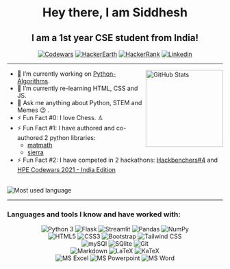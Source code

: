 <h1 align="center"><!-- src="https://raw.githubusercontent.com/MartinHeinz/MartinHeinz/master/wave.gif"><--> Hey there, I am Siddhesh</h1> 
<h2 align="center">I am a 1st year CSE student from India!</h2>

<div align="center">
  <a href="https://www.codewars.com/users/Siddhesh-Agarwal" target="_blank"><img alt="Codewars" src="https://img.shields.io/badge/Codewars-B1361E?style=for-the-badge&logo=Codewars&logoColor=white"></a>
  <a href="https://www.hackerearth.com/@siddhesh.agarwal" target="_blank"><img alt="HackerEarth" src="https://img.shields.io/badge/HackerEarth-%232C3454.svg?&style=for-the-badge&logo=HackerEarth&logoColor=Blue"></a>
  <a href="https://www.hackerrank.com/Siddhesh_Agarwal" target="_blank"><img alt="HackerRank" src="https://img.shields.io/badge/-Hackerrank-2EC866?style=for-the-badge&logo=HackerRank&logoColor=white"></a>
  <a href="https://www.linkedin.com/in/siddhesh-agarwal-1150b1226/" target="_blank"><img alt="Linkedin" src="https://img.shields.io/badge/LinkedIn-0077B5?style=for-the-badge&logo=linkedin&logoColor=white"></a>
</div>
<hr>
<a><img src="https://github-readme-stats.vercel.app/api?username=Siddhesh-Agarwal&theme=blue-green" alt="GitHub Stats" height="180" align="right"></a>

- 🔭 I’m currently working on [Python-Algorithms](https://github.com/Siddhesh-Agarwal/Python-Algorithms).
- 🌱 I’m currently re-learning HTML, CSS and JS.
- 💬 Ask me anything about Python, STEM and Memes 😉 .
- ⚡ Fun Fact #0: I love Chess. ♙
- ⚡ Fun Fact #1: I have authored and co-authored 2 python libraries:
  - [matmath](https://pypi.org/project/matmath/)
  - [sierra](https://pypi.org/project/sierra/)
- ⚡ Fun Fact #2: I have competed in 2 hackathons: [Hackbenchers#4]() and [HPE Codewars 2021 - India Edition]()


<br>
<a><img src="https://github-readme-stats.vercel.app/api/top-langs/?username=Siddhesh-Agarwal&theme=blue-green" alt="Most used language"></a>
<hr>

### Languages and tools I know and have worked with:

<div align="center">
  <a><img alt="Python 3" src="https://img.shields.io/badge/Python-37709F?style=for-the-badge&logo=python&logoColor=white"></a>
  <!--a><img alt="Django" src="https://img.shields.io/badge/Django-092E20?style=for-the-badge&logo=django&logoColor=white"></a-->
  <a><img alt="Flask" src="https://img.shields.io/badge/Flask-000000?style=for-the-badge&logo=flask&logoColor=white"></a>
  <a><img alt="Streamlit" src="https://img.shields.io/badge/Streamlit-FF4B4B?style=for-the-badge&logo=Streamlit&logoColor=white"></a>
  <a><img alt="Pandas" src="https://img.shields.io/badge/Pandas-2C2D72?style=for-the-badge&logo=pandas&logoColor=white"></a>
  <a><img alt="NumPy"src="https://img.shields.io/badge/Numpy-777BB4?style=for-the-badge&logo=numpy&logoColor=white"></a><br>
  <a><img alt="HTML5" src="https://img.shields.io/badge/HTML5-E34F26?style=for-the-badge&logo=html5&logoColor=white"></a>
  <a><img alt="CSS3" src="https://img.shields.io/badge/CSS3-1572B6?style=for-the-badge&logo=css3&logoColor=white"></a>
  <a><img alt="Bootstrap" src="https://img.shields.io/badge/Bootstrap-563D7C?style=for-the-badge&logo=bootstrap&logoColor=white"></a>
  <a><img alt="Tailwind CSS" src="https://img.shields.io/badge/Tailwind_CSS-38B2AC?style=for-the-badge&logo=tailwind-css&logoColor=white"></a><br>
  <a><img alt="mySQl" src="https://img.shields.io/badge/MySQL-4375cc?&style=for-the-badge&logo=mysql&logoColor=white"></a>
  <a><img alt="SQlite" src="https://img.shields.io/badge/SQLite-0f80cc?&style=for-the-badge&logo=sqlite&logoColor=white"></a>
  <a><img alt="Git" src="https://img.shields.io/badge/Git-f05030?&style=for-the-badge&logo=git&logoColor=white"></a><br>
  <a><img alt="Markdown" src="https://img.shields.io/badge/-Markdown-0d1017?style=for-the-badge&logo=Markdown&logoColor=white"></a>
  <a><img alt="LaTeX" src="https://img.shields.io/badge/-LaTeX-008080?style=for-the-badge&logo=LaTeX&logoColor=white"></a>
  <a><img alt="KaTeX" src="https://img.shields.io/badge/-KaTeX-0d1017?style=for-the-badge"></a><br>
  <a><img alt="MS Excel" src="https://img.shields.io/badge/Microsoft_Excel-217346?style=for-the-badge&logo=microsoft-excel&logoColor=white"></a>
  <a><img alt="MS Powerpoint" src="https://img.shields.io/badge/Microsoft_PowerPoint-B7472A?style=for-the-badge&logo=microsoft-powerpoint&logoColor=white"></a>
  <a><img alt="MS Word" src="https://img.shields.io/badge/Microsoft_Word-2B579A?style=for-the-badge&logo=microsoft-word&logoColor=white"></a>
</div>
